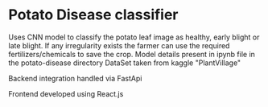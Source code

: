 # Potato Disease classifier

Uses CNN model to classify the potato leaf image as healthy, early blight or late blight. If any irregularity exists the farmer can use the required fertilizers/chemicals to save the crop.
Model details present in ipynb file in the potato-disease directory
DataSet  taken from kaggle "PlantVillage"

Backend integration handled via FastApi

Frontend developed using React.js 

